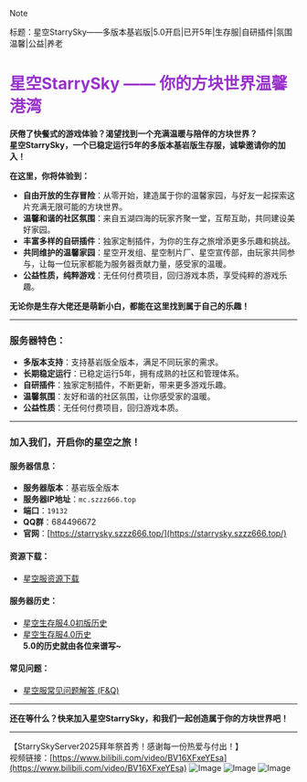 > [!NOTE]
> 标题：星空StarrySky——多版本基岩版|5.0开启|已开5年|生存服|自研插件|氛围温馨|公益|养老

# <span style="color: #9932cc;">星空StarrySky —— 你的方块世界温馨港湾</span>

**厌倦了快餐式的游戏体验？渴望找到一个充满温暖与陪伴的方块世界？**  
**星空StarrySky，一个已稳定运行5年的多版本基岩版生存服，诚挚邀请你的加入！**

**在这里，你将体验到：**
- **自由开放的生存冒险**：从零开始，建造属于你的温馨家园，与好友一起探索这片充满无限可能的方块世界。
- **温馨和谐的社区氛围**：来自五湖四海的玩家齐聚一堂，互帮互助，共同建设美好家园。
- **丰富多样的自研插件**：独家定制插件，为你的生存之旅增添更多乐趣和挑战。
- **共同维护的温馨家园**：星空开发组、星空制片厂、星空宣传部，由玩家共同参与，让每一位玩家都能为服务器贡献力量，感受家的温暖。
- **公益性质，纯粹游戏**：无任何付费项目，回归游戏本质，享受纯粹的游戏乐趣。

**无论你是生存大佬还是萌新小白，都能在这里找到属于自己的乐趣！**

---

### 服务器特色：
- **多版本支持**：支持基岩版全版本，满足不同玩家的需求。
- **长期稳定运行**：已稳定运行5年，拥有成熟的社区和管理体系。
- **自研插件**：独家定制插件，不断更新，带来更多游戏乐趣。
- **温馨氛围**：友好和谐的社区氛围，让你感受家的温暖。
- **公益性质**：无任何付费项目，回归游戏本质。

---

### 加入我们，开启你的星空之旅！

#### 服务器信息：
- **服务器版本**：基岩版全版本  
- **服务器IP地址**：`mc.szzz666.top`  
- **端口**：`19132`  
- **QQ群**：684496672  
- **官网**：[https://starrysky.szzz666.top/](https://starrysky.szzz666.top/)

#### 资源下载：
- [星空服资源下载](https://blogs.szzz666.top/post/xing-kong-fu-zi-yuan-xia-zai.html)  
#### 服务器历史：
- [星空生存服4.0初版历史](https://blogs.szzz666.top/post/xing-kong-sheng-cun-fu-4.0-chu-ban-li-shi.html)  
- [星空生存服4.0历史](https://blogs.szzz666.top/post/xing-kong-sheng-cun-fu-4.0-li-shi.html)  
**5.0的历史就由各位来谱写~**

#### 常见问题：
- [星空服常见问题解答 (F&Q)](https://blogs.szzz666.top/post/xing-kong-fu-chang-jian-wen-ti-jie-da-%20%28F%26Q%29.html)

---

**还在等什么？快来加入星空StarrySky，和我们一起创造属于你的方块世界吧！**

---

【StarrySkyServer2025拜年祭首秀！感谢每一份热爱与付出！】  
视频链接：[https://www.bilibili.com/video/BV16XFxeYEsa](https://www.bilibili.com/video/BV16XFxeYEsa)
![Image](https://github.com/user-attachments/assets/6bc4c5a7-051d-4ad2-8875-25c930dbcc86)
![Image](https://github.com/user-attachments/assets/424ba750-9266-440c-b6ed-b42d55b59f3c)
![Image](https://github.com/user-attachments/assets/7167b89f-c878-4e80-bc8e-25cd4a360eaf)